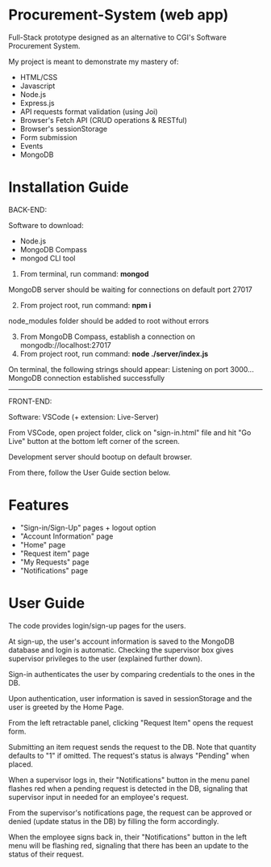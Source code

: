 # Procurement-System (web app)

Full-Stack prototype designed as an alternative to CGI's Software Procurement System.

My project is meant to demonstrate my mastery of:
* HTML/CSS
* Javascript
* Node.js
* Express.js
* API requests format validation (using Joi)
* Browser's Fetch API (CRUD operations & RESTful)
* Browser's sessionStorage
* Form submission
* Events
* MongoDB

# Installation Guide

BACK-END:

Software to download: 
* Node.js
* MongoDB Compass
* mongod CLI tool

1. From terminal, run command: **mongod**

MongoDB server should be waiting for connections on default port 27017

2. From project root, run command: **npm i**

node_modules folder should be added to root without errors

3. From MongoDB Compass, establish a connection on mongodb://localhost:27017
4. From project root, run command: **node ./server/index.js**

On terminal, the following strings should appear:
Listening on port 3000...
MongoDB connection established successfully

-------------------------------------------------------------------

FRONT-END:

Software: VSCode (+ extension: Live-Server)

From VSCode, open project folder, click on "sign-in.html" file and hit "Go Live" button at the bottom left corner of the screen.

Development server should bootup on default browser.

From there, follow the User Guide section below.

# Features

- "Sign-in/Sign-Up" pages + logout option
- "Account Information" page
- "Home" page
- "Request item" page
- "My Requests" page
- "Notifications" page

# User Guide

The code provides login/sign-up pages for the users.

At sign-up, the user's account information is saved to the MongoDB database and login is automatic. Checking the supervisor box gives supervisor privileges to the user (explained further down).

Sign-in authenticates the user by comparing credentials to the ones in the DB.

Upon authentication, user information is saved in sessionStorage and the user is greeted by the Home Page.

From the left retractable panel, clicking "Request Item" opens the request form.

Submitting an item request sends the request to the DB. Note that quantity defaults to "1" if omitted. The request's status is always "Pending" when placed.

When a supervisor logs in, their "Notifications" button in the menu panel flashes red when a pending request is detected in the DB, signaling that supervisor input in needed for an employee's request.

From the supervisor's notifications page, the request can be approved or denied (update status in the DB) by filling the form accordingly.

When the employee signs back in, their "Notifications" button in the left menu will be flashing red, signaling that there has been an update to the status of their request.
